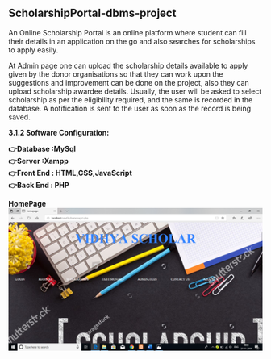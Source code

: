 ## ScholarshipPortal-dbms-project

An Online Scholarship Portal is an online platform where student can fill their
details in an application on the go and also searches for scholarships to apply easily.

At Admin page one can upload the scholarship details available to apply given by the
donor organisations so that they can work upon the suggestions and improvement can
be done on the project, also they can upload scholarship awardee details. Usually, the
user will be asked to select scholarship as per the eligibility required, and the same is
recorded in the database. A notification is sent to the user as soon as the record is
being saved.

<b>3.1.2 Software Configuration:<b><br>

👉<b>Database :MySql<br>
👉<b>Server :Xampp<br>
👉<b>Front End : HTML,CSS,JavaScript<br>
👉<b>Back End : PHP

HomePage<br>
![HomePage](https://github.com/deepakkapse/ScholarshipPortal-dbms-project/blob/master/Screenshots/Screenshot%20(10).png)
